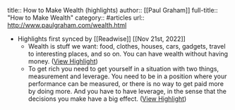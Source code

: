 title:: How to Make Wealth (highlights)
author:: [[Paul Graham]]
full-title:: "How to Make Wealth"
category:: #articles
url:: http://www.paulgraham.com/wealth.html

- Highlights first synced by [[Readwise]] [[Nov 21st, 2022]]
	- Wealth is stuff we want: food, clothes, houses, cars, gadgets, travel to interesting places, and so on. You can have wealth without having money. ([View Highlight](https://read.readwise.io/read/01gjcnpsvfrcwcppsgn5zxxdx0))
	- To get rich you need to get yourself in a situation with two things, measurement and leverage. You need to be in a position where your performance can be measured, or there is no way to get paid more by doing more. And you have to have leverage, in the sense that the decisions you make have a big effect. ([View Highlight](https://read.readwise.io/read/01gjcnrpkgqq0z1vecdkyhdfwd))